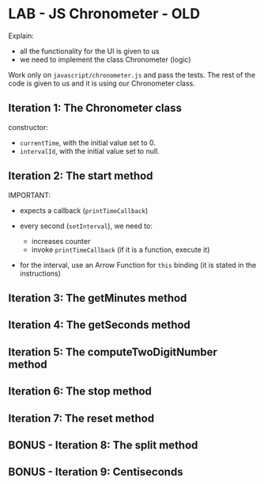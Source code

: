 
# LAB - JS Chronometer - OLD


Explain:
- all the functionality for the UI is given to us
- we need to implement the class Chronometer (logic)


Work only on `javascript/chronometer.js` and pass the tests.
The rest of the code is given to us and it is using our Chronometer class.



## Iteration 1: The Chronometer class

constructor:
- `currentTime`, with the initial value set to 0.
- `intervalId`, with the initial value set to null.


## Iteration 2: The start method


IMPORTANT:

- expects a callback (`printTimeCallback`)

- every second (`setInterval`), we need to:
  - increases counter
  - invoke `printTimeCallback` (if it is a function, execute it)

- for the interval, use an Arrow Function for `this` binding (it is stated in the instructions)


## Iteration 3: The getMinutes method

## Iteration 4: The getSeconds method

## Iteration 5: The computeTwoDigitNumber method

## Iteration 6: The stop method

## Iteration 7: The reset method

## BONUS - Iteration 8: The split method

## BONUS - Iteration 9: Centiseconds



